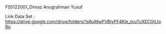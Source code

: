 F55122001_Dimaz Anugrahman Yusuf

Link Data Set :
https://drive.google.com/drive/folders/1s6uMwPVBIyFF4KIe_tcuTuXECGjLtoRo
